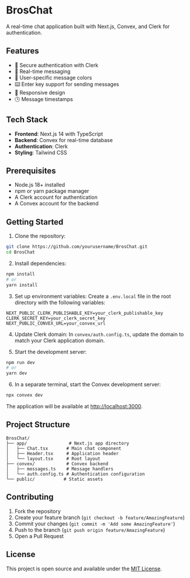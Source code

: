 # BrosChat

A real-time chat application built with Next.js, Convex, and Clerk for authentication.

## Features

- 🔐 Secure authentication with Clerk
- 💬 Real-time messaging
- 👤 User-specific message colors
- ⌨️ Enter key support for sending messages
- 📱 Responsive design
- 🕒 Message timestamps

## Tech Stack

- **Frontend**: Next.js 14 with TypeScript
- **Backend**: Convex for real-time database
- **Authentication**: Clerk
- **Styling**: Tailwind CSS

## Prerequisites

- Node.js 18+ installed
- npm or yarn package manager
- A Clerk account for authentication
- A Convex account for the backend

## Getting Started

1. Clone the repository:
```bash
git clone https://github.com/yourusername/BrosChat.git
cd BrosChat
```

2. Install dependencies:
```bash
npm install
# or
yarn install
```

3. Set up environment variables:
Create a `.env.local` file in the root directory with the following variables:
```env
NEXT_PUBLIC_CLERK_PUBLISHABLE_KEY=your_clerk_publishable_key
CLERK_SECRET_KEY=your_clerk_secret_key
NEXT_PUBLIC_CONVEX_URL=your_convex_url
```

4. Update Clerk domain:
In `convex/auth.config.ts`, update the domain to match your Clerk application domain.

5. Start the development server:
```bash
npm run dev
# or
yarn dev
```

6. In a separate terminal, start the Convex development server:
```bash
npx convex dev
```

The application will be available at [http://localhost:3000](http://localhost:3000).

## Project Structure

```
BrosChat/
├── app/                # Next.js app directory
│   ├── Chat.tsx       # Main chat component
│   ├── Header.tsx     # Application header
│   └── layout.tsx     # Root layout
├── convex/            # Convex backend
│   ├── messages.ts    # Message handlers
│   └── auth.config.ts # Authentication configuration
└── public/           # Static assets
```

## Contributing

1. Fork the repository
2. Create your feature branch (`git checkout -b feature/AmazingFeature`)
3. Commit your changes (`git commit -m 'Add some AmazingFeature'`)
4. Push to the branch (`git push origin feature/AmazingFeature`)
5. Open a Pull Request

## License

This project is open source and available under the [MIT License](LICENSE).
